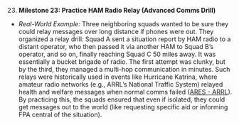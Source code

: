 23. **Milestone 23: Practice HAM Radio Relay (Advanced Comms Drill)**  
- _Real-World Example:_ Three neighboring squads wanted to be sure they could relay messages over long distance if phones were out. They organized a relay drill: Squad A sent a situation report by HAM radio to a distant operator, who then passed it via another HAM to Squad B’s operator, and so on, finally reaching Squad C 50 miles away. It was essentially a bucket brigade of radio. The first attempt was clunky, but by the third, they managed a multi-hop communication in minutes. Such relays were historically used in events like Hurricane Katrina, where amateur radio networks (e.g., ARRL’s National Traffic System) relayed health and welfare messages when normal comms failed ([ARES - ARRL](http://www.arrl.org/ares/#:~:text=Hams%20serve%20our%20communities%20when,and%20wired%20and%20wireless%20networks)). By practicing this, the squads ensured that even if isolated, they could get messages out to the world (like requesting specific aid or informing FPA central of the situation).